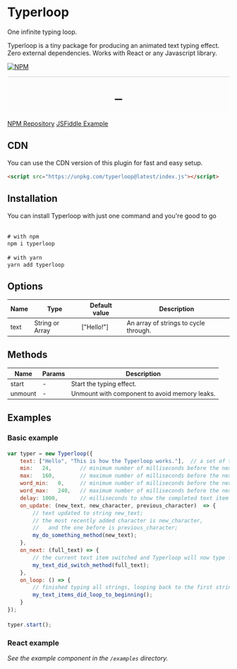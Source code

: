 # Typerloop

>

One infinite typing loop.

Typerloop is a tiny package for producing an animated text typing effect.  Zero external dependencies.  Works with React or any Javascript library.

[![NPM](https://img.shields.io/npm/v/typerloop.svg)](https://www.npmjs.com/package/typerloop)

<img src="https://raw.githubusercontent.com/jonnycolby/typerloop/main/demo-02.gif" />



[NPM Repository](https://npmjs.org/typerloop)
[JSFiddle Example](https://jsfiddle.net/)

## CDN

You can use the CDN version of this plugin for fast and easy setup.

```html
<script src="https://unpkg.com/typerloop@latest/index.js"></script>
```

## Installation
You can install Typerloop with just one command and you're good to go
```shell

# with npm
npm i typerloop

# with yarn
yarn add typerloop

```

## Options

| Name      | Type            | Default value | Description                                         |
| ---       | ---             | ---           | ---                                                 |
| text      | String or Array | ["Hello!"]    | An array of strings to cycle through.               |

## Methods

| Name      | Params          | Description                                                         |
| ---       | ---             | ---                                                                 |
| start     | -               | Start the typing effect.                                            |
| unmount   | -               | Unmount with component to avoid memory leaks.                       |


## Examples

### Basic example

```js
var typer = new Typerloop({
    text: ["Hello", "This is how the Typerloop works."],  // a set of text items to be typed sequentially;
    min:   24,         // minimum number of milliseconds before the next character is typed;
    max:   160,        // maximum number of milliseconds before the next character is typed;
    word_min:   0,     // minimum number of milliseconds before the next word is typed, in addition to character delay;
    word_max:   240,   // maximum number of milliseconds before the next word is typed, in addition to character delay;
    delay: 1000,       // milliseconds to show the completed text item before switching to the next;
    on_update: (new_text, new_character, previous_character)  => {
        // text updated to string new_text;
        // the most recently added character is new_character,
        //   and the one before is previous_character;
        my_do_something_method(new_text);
    },
    on_next: (full_text) => {
        // the current text item switched and Typerloop will now type full_text;
        my_text_did_switch_method(full_text);
    },
    on_loop: () => {
        // finished typing all strings, looping back to the first string;
        my_text_items_did_loop_to_beginning();
    }
});

typer.start();
```

### React example

*See the example component in the `/examples` directory.*
